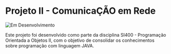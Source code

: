 # Projeto II - ComunicaÇÃO em Rede 
![Em Desenvolvimento](https://img.shields.io/badge/Status-em-Desenvolvimento-yellow)

Este projeto foi desenvolvido como parte da disciplina SI400 - Programação Orientada a Objetos II, com o objetivo de consolidar os conhecimentos sobre programação com linguagem JAVA. 

